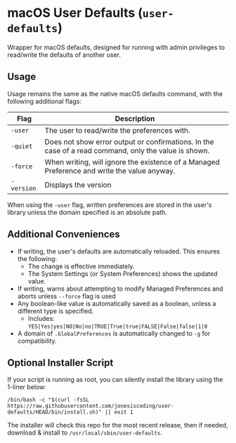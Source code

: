 # macOS User Defaults (`user-defaults`)
Wrapper for macOS defaults, designed for running with admin privileges to read/write the defaults of another user.

## Usage

Usage remains the same as the native macOS defaults command, with the following additional flags:

| Flag       | Description                                                                                          |
|------------|------------------------------------------------------------------------------------------------------|
| `-user`    | The user to read/write the preferences with.                                                         |
| `-quiet`   | Does not show error output or confirmations. In the case of a read command, only the value is shown. |
| `-force`   | When writing, will ignore the existence of a Managed Preference and write the value anyway.          |
| `-version` | Displays the version                                                                                 |

When using the `-user` flag, written preferences are stored in the user's library unless the domain specified is an absolute path.

## Additional Conveniences

* If writing, the user's defaults are automatically reloaded.  This ensures the following:
  * The change is effective immediately.
  * The System Settings (or System Preferences) shows the updated value.
* If writing, warns about attempting to modify Managed Preferences and aborts unless `--force` flag is used
* Any boolean-like value is automatically saved as a boolean, unless a different type is specified.
  * Includes: `YES|Yes|yes|NO|No|no|TRUE|True|true|FALSE|False|false|1|0`
* A domain of `.GlobalPreferences` is automatically changed to `-g` for compatibility.

## Optional Installer Script
If your script is running as root, you can silently install the library using the 1-liner below:

    /bin/bash -c "$(curl -fsSL https://raw.githubusercontent.com/jonesiscoding/user-defaults/HEAD/bin/install.sh)" || exit 1

The installer will check this repo for the most recent release, then if needed, download & install to `/usr/local/sbin/user-defaults`.
